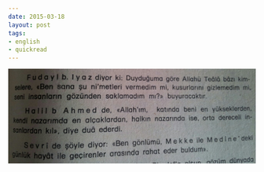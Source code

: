 ```yaml
---
date: 2015-03-18
layout: post
tags:
- english
- quickread
---
```


![](/images/tumblr_nledbmjhko1u3gx2to1_1280.jpg)
